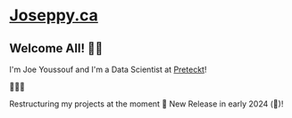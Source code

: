 # [Joseppy.ca](https://joseppy.ca/#home)

## Welcome All! 👋😄

I'm Joe Youssouf and I'm a Data Scientist at [Preteckt](https://preteckt.com/)!

🚧🚧🚧

Restructuring my projects at the moment 🥸 New Release in early 2024 (🦆)!
